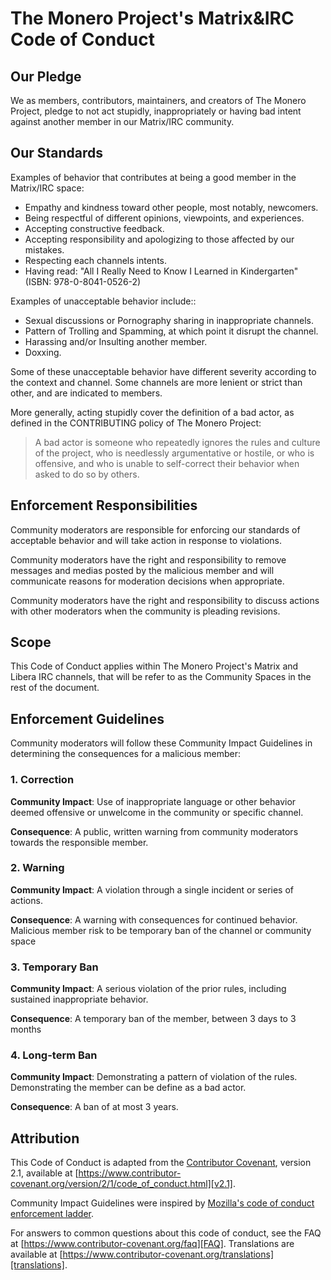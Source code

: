 # The Monero Project's Matrix&IRC Code of Conduct

## Our Pledge

We as members, contributors, maintainers, and creators of The Monero Project, 
pledge to not act stupidly, inappropriately or having bad intent against another 
member in our Matrix/IRC community.

## Our Standards

Examples of behavior that contributes at being a good member in the Matrix/IRC space:

* Empathy and kindness toward other people, most notably, newcomers.
* Being respectful of different opinions, viewpoints, and experiences.
* Accepting constructive feedback.
* Accepting responsibility and apologizing to those affected by our mistakes.
* Respecting each channels intents.
* Having read: "All I Really Need to Know I Learned in Kindergarten" (ISBN: 978-0-8041-0526-2)

Examples of unacceptable behavior include::

* Sexual discussions or Pornography sharing in inappropriate channels.
* Pattern of Trolling and Spamming, at which point it disrupt the channel.
* Harassing and/or Insulting another member.
* Doxxing.

Some of these unacceptable behavior have different severity according to the context and channel. Some channels are more lenient or strict than other, and
are indicated to members.

More generally, acting stupidly cover the definition of a bad actor, as defined in the CONTRIBUTING policy of The Monero Project:

> A bad actor is someone who repeatedly ignores the rules and culture of the project, who is needlessly argumentative or hostile, or who is offensive, and who is unable to self-correct their behavior when asked to do so by others.

## Enforcement Responsibilities

Community moderators are responsible for enforcing our standards of
acceptable behavior and will take action in response to violations.

Community moderators have the right and responsibility to remove messages and medias posted by the malicious member 
and will communicate reasons for moderation decisions when appropriate.

Community moderators have the right and responsibility to discuss actions with other moderators when the community
is pleading revisions.

## Scope

This Code of Conduct applies within The Monero Project's Matrix and Libera IRC channels, 
that will be refer to as the Community Spaces in the rest of the document.

## Enforcement Guidelines

Community moderators will follow these Community Impact Guidelines in determining
the consequences for a malicious member:

### 1. Correction

**Community Impact**: Use of inappropriate language or other behavior deemed
offensive or unwelcome in the community or specific channel.

**Consequence**: A public, written warning from community moderators towards the responsible member.

### 2. Warning

**Community Impact**: A violation through a single incident or series of
actions.

**Consequence**: A warning with consequences for continued behavior. Malicious member risk to be
temporary ban of the channel or community space

### 3. Temporary Ban

**Community Impact**: A serious violation of the prior rules, including
sustained inappropriate behavior.

**Consequence**: A temporary ban of the member, between 3 days to 3 months

### 4. Long-term Ban

**Community Impact**: Demonstrating a pattern of violation of the rules. Demonstrating
the member can be define as a bad actor.

**Consequence**: A ban of at most 3 years.

## Attribution

This Code of Conduct is adapted from the [Contributor Covenant][homepage],
version 2.1, available at
[https://www.contributor-covenant.org/version/2/1/code_of_conduct.html][v2.1].

Community Impact Guidelines were inspired by
[Mozilla's code of conduct enforcement ladder][Mozilla CoC].

For answers to common questions about this code of conduct, see the FAQ at
[https://www.contributor-covenant.org/faq][FAQ]. Translations are available at
[https://www.contributor-covenant.org/translations][translations].

[homepage]: https://www.contributor-covenant.org
[v2.1]: https://www.contributor-covenant.org/version/2/1/code_of_conduct.html
[Mozilla CoC]: https://github.com/mozilla/diversity
[FAQ]: https://www.contributor-covenant.org/faq
[translations]: https://www.contributor-covenant.org/translations
